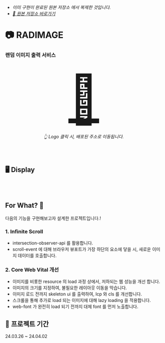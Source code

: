 - _이미 구현이 완료된 원본 저장소 에서 복제한 것입니다._
- _[🛫 원본 저장소 바로가기](https://github.com/PurpleDynamics/Radimage/tree/1.0/main)_

# 📷 RADIMAGE

### 랜덤 이미지 출력 서비스

<div align="center">

<h1><a href="https://radimage.vercel.app/" style="font-size: 150px;">🌠</a></h1>

_👆 Logo 클릭 시, 배포된 주소로 이동됩니다._

</div>

<br/>
<br/>

## 🖥️ Display

<div align="center">

</div>

<br/>
<br/>

## For What? 🤔

다음의 기능을 구현해보고자 설계한 프로젝트입니다.!

### 1. Infinite Scroll

- intersection-observer-api 를 활용합니다.
- scroll-event 에 대해 브라우저 뷰포트가 가장 하단의 요소에 닿을 시, 새로운 이미지 데이터를 호출합니다.

### 2. Core Web Vital 개선

- 이미지를 비롯한 resource 의 load 과정 상에서, 저하되는 웹 성능을 개선 합니다.
- 이미지의 크기를 지정하여, 불필요한 레이아웃 이동을 막습니다.
- 이미지 로드 전까지 skeleton ui 를 출력하여, lcp 와 cls 를 개선합니다.
- 스크롤을 통해 추가로 load 되는 이미지에 대해 lazy loading 을 적용합니다.
- web-font 가 완전히 load 되기 전까지 대체 font 를 먼저 노출합니다.

## 📅 프로젝트 기간

24.03.26 ~ 24.04.02

